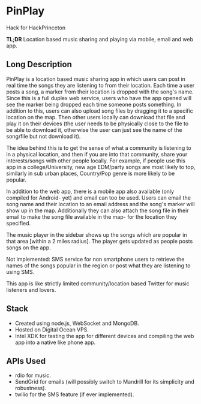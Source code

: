 PinPlay
=======

Hack for HackPrinceton

**TL;DR** Location based music sharing and playing via mobile, email and web app.

## Long Description
PinPlay is a location based music sharing app in which users can post in real time the songs they are listening to from their location. Each time a user posts a song, a marker from their location is dropped with the song's name. Since this is a full duplex web service, users who have the app opened will see the marker being dropped each time someone posts something. In addition to this, users can also upload song files by dragging it to a specific location on the map. Then other users locally can download that file and play it on their devices (the user needs to be physically close to the file to be able to download it, otherwise the user can just see the name of the song/file but not download it).

The idea behind this is to get the sense of what a community is listening to in a physical location, and then if you are into that community, share your interests/songs with other people locally. <assumption> For example, if people use this app in a college/University, new age EDM/party songs are most likely to top, similarly in sub urban places, Country/Pop genre is more likely to be popular. </assumption>

In addition to the web app, there is a mobile app also available (only compiled for Android- yet) and email can too be used. Users can email the song name and their location to an email address and the song's marker will show up in the map. Additionally they can also attach the song file in their email to make the song file available in the map- for the location they specified. 

The music player in the sidebar shows up the songs which are popular in that area [within a 2 miles radius]. The player gets updated as people posts songs on the app.

Not implemented: SMS service for non smartphone users to retrieve the names of the songs popular in the region or post what they are listening to using SMS.

This app is like strictly limited community/location based Twitter for music listeners and lovers.

## Stack
* Created using node.js, WebSocket and MongoDB. 
* Hosted on Digital Ocean VPS. 
* Intel XDK for testing the app for different devices and compiling the web app into a native like phone app.


## APIs Used
* rdio for music.
* SendGrid for emails (will possibly switch to Mandrill for its simplicity and robustness).
* twilio for the SMS feature (if ever implemented).
